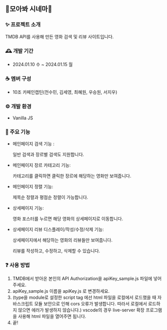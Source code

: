 ## 🎥모아봐 시네마🎥 

### ✨ 프로젝트 소개
TMDB API를 사용해 만든 영화 검색 및 리뷰 사이트입니다.

### 🕰️ 개발 기간
- 2024.01.10 수 ~ 2024.01.15 월

### ☕ 멤버 구성
- 10조 카페인캡틴(전수민, 김세영, 최혜원, 우승원, 서지우)

### ⚙️ 개발 환경
- Vanilla JS

### 📌 주요 기능

- 메인페이지 검색 기능 :

   일반 검색과 장르별 검색도 지원합니다.
   
- 메인페이지 장르 카테고리 기능:

  카테고리를 클릭하면 클릭한 장르에 해당하는 영화만 보여줍니다. 
  
- 메인페이지 정렬 기능:

  제목순 정렬과 평점순 정렬이 가능합니다. 

- 상세페이지 기능:

  영화 포스터를 누르면 해당 영화의 상세페이지로 이동합니다. 

- 상세페이지 리뷰 디스플레이/작성/수정/삭제 기능:

  상세페이지에서 해당하는 영화의 리뷰들만 보여줍니다.

  리뷰를 작성하고, 수정하고, 삭제할 수 있습니다.
  
### ❓ 사용 방법

1. TMDB에서 받아온 본인의 API Authorization을 apiKey_sample.js 파일에 넣어주세요.
2. apiKey_sample.js 이름을 apiKey.js 로 변경하세요.
3. (type을 module로 설정한 script tag 에선 html 파일을 로컬에서 로드했을 때 자바스크립트 모듈 보안으로 인해 cors 오류가 발생합니다. 따라서 로컬에서 로드하지 않으면 에러가 발생하지 않습니다.) vscode의 경우 live-server 확장 프로그램을 사용해 html 파일을 열어주면 됩니다.
4. 끝!

